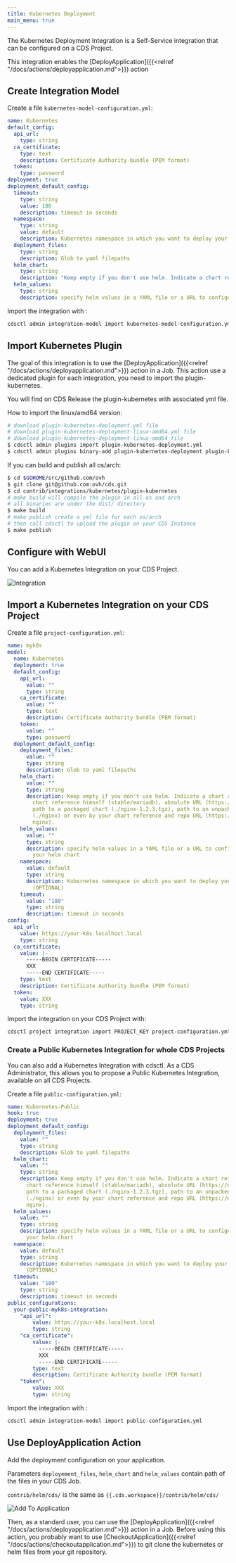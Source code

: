 ```yaml
---
title: Kubernetes Deployment
main_menu: true
---
```



The Kubernetes Deployment Integration is a Self-Service integration that can be configured on a CDS Project.

This integration enables the [DeployApplication]({{<relref "/docs/actions/deployapplication.md">}}) action

## Create Integration Model

Create a file `kubernetes-model-configuration.yml`:

```yml
name: Kubernetes
default_config:
  api_url:
    type: string
  ca_certificate:
    type: text
    description: Certificate Authority bundle (PEM format)
  token:
    type: password
deployment: true
deployment_default_config:
  timeout:
    type: string
    value: 180
    description: timeout in seconds
  namespace:
    type: string
    value: default
    description: Kubernetes namespace in which you want to deploy your components (OPTIONAL)
  deployment_files:
    type: string
    description: Glob to yaml filepaths
  helm_chart:
    type: string
    description: "Keep empty if you don't use helm. Indicate a chart reference by chart reference himself (stable/mariadb), absolute URL (https://example.com/charts/nginx-1.2.3.tgz), path to a packaged chart (./nginx-1.2.3.tgz), path to an unpacked chart directory (./nginx) or even by your chart reference and repo URL (https://example.com/charts/ nginx)."
  helm_values:
    type: string
    description: specify helm values in a YAML file or a URL to configure/override your helm chart
```

Import the integration with :

```bash
cdsctl admin integration-model import kubernetes-model-configuration.yml
```

## Import Kubernetes Plugin

The goal of this integration is to use the [DeployApplication]({{<relref "/docs/actions/deployapplication.md">}}) action in a Job.
This action use a dedicated plugin for each integration, you need to import the plugin-kubernetes.

You will find on CDS Release the plugin-kubernetes with associated yml file.

How to import the linux/amd64 version:

```bash
# download plugin-kubernetes-deployment.yml file
# download plugin-kubernetes-deployment-linux-amd64.yml file
# download plugin-kubernetes-deployment-linux-amd64 file
$ cdsctl admin plugins import plugin-kubernetes-deployment.yml
$ cdsctl admin plugins binary-add plugin-kubernetes-deployment plugin-kubernetes-deployment-linux-amd64.yml plugin-kubernetes-deployment-linux-amd64
```

If you can build and publish all os/arch:

```bash
$ cd $GOHOME/src/github.com/ovh
$ git clone git@github.com:ovh/cds.git
$ cd contrib/integrations/kubernetes/plugin-kubernetes
# make build will compile the plugin in all os and arch
# all binaries are under the dist/ directory
$ make build
# make publish create a yml file for each os/arch
# then call cdsctl to upload the plugin on your CDS Instance
$ make publish
```

## Configure with WebUI

You can add a Kubernetes Integration on your CDS Project.

![Integration](../images/kubernetes-integration-webui.png)

## Import a Kubernetes Integration on your CDS Project

Create a file `project-configuration.yml`:

```yml
name: myk8s
model:
  name: Kubernetes
  deployment: true
  default_config:
    api_url:
      value: ""
      type: string
    ca_certificate:
      value: ""
      type: text
      description: Certificate Authority bundle (PEM format)
    token:
      value: ""
      type: password
  deployment_default_config:
    deployment_files:
      value: ""
      type: string
      description: Glob to yaml filepaths
    helm_chart:
      value: ""
      type: string
      description: Keep empty if you don't use helm. Indicate a chart reference by
        chart reference himself (stable/mariadb), absolute URL (https://example.com/charts/nginx-1.2.3.tgz),
        path to a packaged chart (./nginx-1.2.3.tgz), path to an unpacked chart directory
        (./nginx) or even by your chart reference and repo URL (https://example.com/charts/
        nginx).
    helm_values:
      value: ""
      type: string
      description: specify helm values in a YAML file or a URL to configure/override
        your helm chart
    namespace:
      value: default
      type: string
      description: Kubernetes namespace in which you want to deploy your components
        (OPTIONAL)
    timeout:
      value: "180"
      type: string
      description: timeout in seconds
config:
  api_url:
    value: https://your-k8s.localhost.local
    type: string
  ca_certificate:
    value: |-
      -----BEGIN CERTIFICATE-----
      XXX
      -----END CERTIFICATE-----
    type: text
    description: Certificate Authority bundle (PEM format)
  token:
    value: XXX
    type: string
```

Import the integration on your CDS Project with:

```bash
cdsctl project integration import PROJECT_KEY project-configuration.yml
```

### Create a Public Kubernetes Integration for whole CDS Projects

You can also add a Kubernetes Integration with cdsctl. As a CDS Administrator,
this allows you to propose a Public Kubernetes Integration, available on all CDS Projects.

Create a file `public-configuration.yml`:

```yml
name: Kubernetes-Public
hook: true
deployment: true
deployment_default_config:
  deployment_files:
    value: ""
    type: string
    description: Glob to yaml filepaths
  helm_chart:
    value: ""
    type: string
    description: Keep empty if you don't use helm. Indicate a chart reference by
      chart reference himself (stable/mariadb), absolute URL (https://example.com/charts/nginx-1.2.3.tgz),
      path to a packaged chart (./nginx-1.2.3.tgz), path to an unpacked chart directory
      (./nginx) or even by your chart reference and repo URL (https://example.com/charts/
      nginx).
  helm_values:
    value: ""
    type: string
    description: specify helm values in a YAML file or a URL to configure/override
      your helm chart
  namespace:
    value: default
    type: string
    description: Kubernetes namespace in which you want to deploy your components
      (OPTIONAL)
  timeout:
    value: "180"
    type: string
    description: timeout in seconds
public_configurations:
  your-public-myk8s-integration:
    "api_url":
        value: https://your-k8s.localhost.local
        type: string
    "ca_certificate":
        value: |-
          -----BEGIN CERTIFICATE-----
          XXX
          -----END CERTIFICATE-----
        type: text
        description: Certificate Authority bundle (PEM format)
    "token":
        value: XXX
        type: string
```

Import the integration with :

```bash
cdsctl admin integration-model import public-configuration.yml
```

## Use DeployApplication Action

Add the deployment configuration on your application.

Parameters `deployement_files`, `helm_chart` and `helm_values` contain
path of the files in your CDS Job.

`contrib/helm/cds/` is the same as `{{.cds.workspace}}/contrib/helm/cds/`

![Add To Application](../images/link_kubernetes_to_application.png)

Then, as a standard user, you can use the [DeployApplication]({{<relref "/docs/actions/deployapplication.md">}}) action in a Job.
Before using this action, you probably want to use [CheckoutApplication]({{<relref "/docs/actions/checkoutapplication.md">}}) to git clone the kubernetes or helm files from your git repository.
